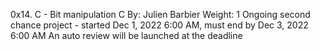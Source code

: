 0x14. C - Bit manipulation
C
 By: Julien Barbier
 Weight: 1
 Ongoing second chance project - started Dec 1, 2022 6:00 AM, must end by Dec 3, 2022 6:00 AM
 An auto review will be launched at the deadline
